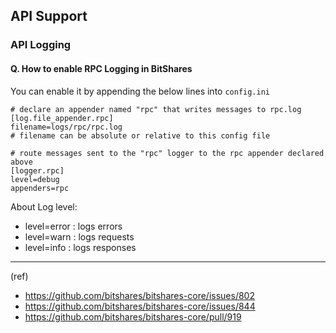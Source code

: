 ## API Support

### API Logging

#### Q. How to enable RPC Logging in BitShares

You can enable it by appending the below lines into `config.ini`

    # declare an appender named "rpc" that writes messages to rpc.log
    [log.file_appender.rpc]
    filename=logs/rpc/rpc.log
    # filename can be absolute or relative to this config file

    # route messages sent to the "rpc" logger to the rpc appender declared above
    [logger.rpc]
    level=debug
    appenders=rpc

About Log level: 

- level=error : logs errors
- level=warn : logs requests
- level=info : logs responses


***

(ref) 

- https://github.com/bitshares/bitshares-core/issues/802
- https://github.com/bitshares/bitshares-core/issues/844
- https://github.com/bitshares/bitshares-core/pull/919

